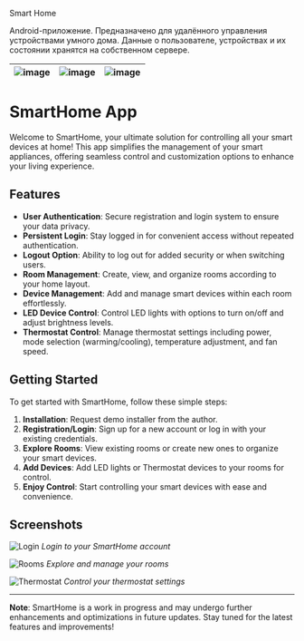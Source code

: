 Smart Home


Android-приложение. Предназначено для удалённого управления устройствами умного дома.
Данные о пользователе, устройствах и их состоянии хранятся на собственном сервере.



| ![image](https://user-images.githubusercontent.com/94042423/183042340-88851dcf-9d08-421f-b1c1-2a138acd0521.png) | ![image](https://user-images.githubusercontent.com/94042423/183042010-cecb0314-6e1c-492e-aad7-b59de91297c6.png) | ![image](https://user-images.githubusercontent.com/94042423/183041742-a24a1663-905b-4550-8635-d552a2a3c251.png) |
| --- | --- | --- |

# SmartHome App

Welcome to SmartHome, your ultimate solution for controlling all your smart devices at home! This app simplifies the management of your smart appliances, offering seamless control and customization options to enhance your living experience.

## Features

- **User Authentication**: Secure registration and login system to ensure your data privacy.
- **Persistent Login**: Stay logged in for convenient access without repeated authentication.
- **Logout Option**: Ability to log out for added security or when switching users.
- **Room Management**: Create, view, and organize rooms according to your home layout.
- **Device Management**: Add and manage smart devices within each room effortlessly.
- **LED Device Control**: Control LED lights with options to turn on/off and adjust brightness levels.
- **Thermostat Control**: Manage thermostat settings including power, mode selection (warming/cooling), temperature adjustment, and fan speed.

## Getting Started

To get started with SmartHome, follow these simple steps:

1. **Installation**: Request demo installer from the author.
2. **Registration/Login**: Sign up for a new account or log in with your existing credentials.
3. **Explore Rooms**: View existing rooms or create new ones to organize your smart devices.
4. **Add Devices**: Add LED lights or Thermostat devices to your rooms for control.
5. **Enjoy Control**: Start controlling your smart devices with ease and convenience.

## Screenshots

![Login](https://user-images.githubusercontent.com/94042423/183042340-88851dcf-9d08-421f-b1c1-2a138acd0521.png)
*Login to your SmartHome account*

![Rooms](https://user-images.githubusercontent.com/94042423/183042010-cecb0314-6e1c-492e-aad7-b59de91297c6.png)
*Explore and manage your rooms*

![Thermostat](https://user-images.githubusercontent.com/94042423/183041742-a24a1663-905b-4550-8635-d552a2a3c251.png)
*Control your thermostat settings*

---

**Note**: SmartHome is a work in progress and may undergo further enhancements and optimizations in future updates. Stay tuned for the latest features and improvements!
